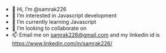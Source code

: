 - 👋 Hi, I’m @samrak226
- 👀 I’m interested in Javascript development
- 🌱 I’m currently learning Javascript
- 💞️ I’m looking to collaborate on 
- 📫 Email me on samrak226@gmail.com and my linkedin id is https://www.linkedin.com/in/samrak226/

<!---
samrak226/samrak226 is a ✨ special ✨ repository because its `README.md` (this file) appears on your GitHub profile.
You can click the Preview link to take a look at your changes.
--->
